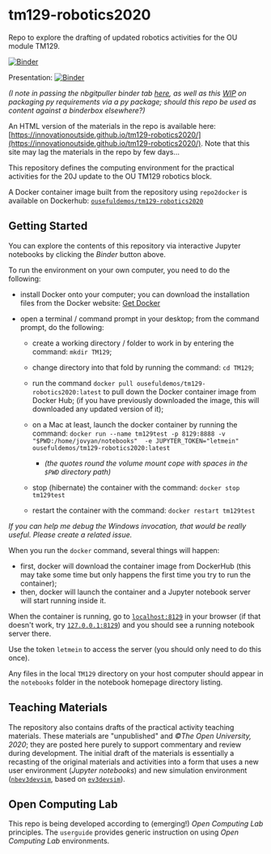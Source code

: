 # tm129-robotics2020
Repo to explore the drafting of updated robotics activities for the OU module TM129.

[![Binder](https://mybinder.org/badge_logo.svg)](https://gke.mybinder.org/v2/gh/innovationOUtside/tm129-robotics2020/master)

Presentation: [![Binder](https://mybinder.org/badge_logo.svg)](https://gke.mybinder.org/v2/gh/innovationOUtside/tm129-robotics2020/master?filepath=seminar_tm129_robotics_overview.md)

*(I note in passing the nbgitpuller binder tab  [here](https://jupyterhub.github.io/nbgitpuller/link.html), as well as this [WIP](https://github.com/innovationOUtside/ou-tm129-py/) on packaging py requirements via a py package; should this repo be used as content against a binderbox elsewhere?)*

An HTML version of the materials in the repo is available here: [https://innovationoutside.github.io/tm129-robotics2020/](https://innovationoutside.github.io/tm129-robotics2020/). Note that this site may lag the materials in the repo by few days...

This repository defines the computing environment for the practical activities for the 20J update to the OU TM129 robotics block.

A Docker container image built from the repository using `repo2docker` is available on Dockerhub: [`ousefuldemos/tm129-robotics2020`](https://hub.docker.com/repository/docker/ousefuldemos/tm129-robotics2020)

## Getting Started
You can explore the contents of this repository via interactive Jupyter notebooks by clicking the *Binder* button above.

To run the environment on your own computer, you need to do the following:

- install Docker onto your computer; you can download the installation files from the Docker website: [Get Docker](https://docs.docker.com/get-docker/)

- open a terminal / command prompt in your desktop; from the command prompt, do the following:
  - create a working directory / folder to work in by entering the command: `mkdir TM129`;
  - change directory into that fold by running the command: `cd TM129`;

  - run the command `docker pull ousefuldemos/tm129-robotics2020:latest` to pull down the Docker container image from Docker Hub; (if you have previously downloaded the image, this will downloaded any updated version of it);
  - on a Mac at least, launch the docker container by running the command: `docker run --name tm129test -p 8129:8888 -v "$PWD:/home/jovyan/notebooks"  -e JUPYTER_TOKEN="letmein" ousefuldemos/tm129-robotics2020:latest`
    - *(the quotes round the volume mount cope with spaces in the `$PWD` directory path)*
  - stop (hibernate) the container with the command: `docker stop tm129test`
  - restart the container with the command: `docker restart tm129test`
 
*If you can help me debug the Windows invocation, that would be really useful. Please create a related issue.*

When you run the `docker` command, several things will happen:
 
 - first, docker will download the container image from DockerHub (this may take some time but only happens the first time you try to run the container);
 - then, docker will launch the container and a Jupyter notebook server will start running inside it.
 
When the container is running, go to [`localhost:8129`](http://localhost:8129) in your browser (if that doesn't work, try [`127.0.0.1:8129`](http://127.0.0.1:8129)) and you should see a running notebook server there.

Use the token `letmein` to access the server (you should only need to do this once).
 
Any files in the local `TM129` directory on your host computer should appear in the `notebooks` folder in the notebook homepage directory listing.

## Teaching Materials

The repository also contains drafts of the practical activity teaching materials. These materials are "unpublished" and *©The Open University, 2020*; they are posted here purely to support commentary and review during development. The initial draft of the materials is essentially a recasting of the original materials and activities into a form that uses a new user environment (*Jupyter notebooks*) and new simulation environment ([`nbev3devsim`](https://github.com/innovationOUtside/nbev3devsim), based on [`ev3devsim`](https://github.com/QuirkyCort/ev3dev-sim)).

## Open Computing Lab

This repo is being developed according to (emerging!) *Open Computing Lab* principles. The `userguide` provides generic instruction on using *Open Computing Lab* environments.
